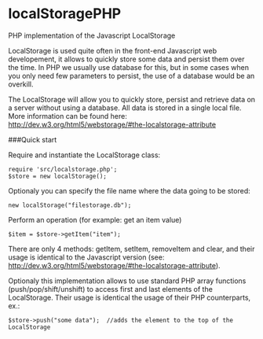 localStoragePHP
===============

PHP implementation of the Javascript LocalStorage

LocalStorage is used quite often in the front-end Javascript web developement, it allows to quickly store some data and persist them over the time. In PHP we usually use database for this, but in some cases when you only need few parameters to persist, the use of a database would be an overkill.

The LocalStorage will allow you to quickly store, persist and retrieve data on a server without using a database. All data is stored in a single local file. More information can be found here: http://dev.w3.org/html5/webstorage/#the-localstorage-attribute

###Quick start

Require and instantiate the LocalStorage class:
```
require 'src/localstorage.php';
$store = new localStorage();
```
Optionaly you can specify the file name where the data going to be stored:
```
new localStorage("filestorage.db");
```
Perform an operation (for example: get an item value)
```
$item = $store->getItem("item");
```
There are only 4 methods: getItem, setItem, removeItem and clear, and their usage is identical to the Javascript version (see: http://dev.w3.org/html5/webstorage/#the-localstorage-attribute).

Optionaly this implementation allows to use standard PHP array functions (push/pop/shift/unshift) to access first and last elements of the LocalStorage. Their usage is identical the usage of their PHP counterparts, ex.:
```
$store->push("some data");  //adds the element to the top of the LocalStorage
```
